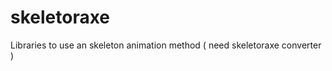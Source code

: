 skeletoraxe
===========

Libraries to use an skeleton animation method ( need skeletoraxe converter )
